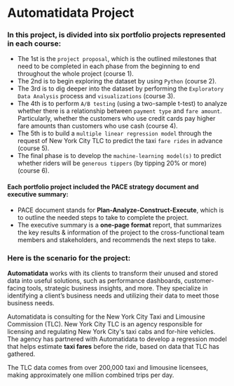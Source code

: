 # **Automatidata Project**
### **In this project, is divided into six portfolio projects represented in each course:** 
* The 1st is the `project proposal`, which is the outlined milestones that need to be completed in each phase from the beginning to end throughout the whole project (course 1).
* The 2nd is to begin exploring the dataset by using `Python` (course 2).
* The 3rd is to dig deeper into the dataset by performing the `Exploratory Data Analysis` process and `visualizations` (course 3).
* The 4th is to perform `A/B testing` (using a two-sample t-test) to analyze whether there is a relationship between `payment type` and `fare amount`. Particularly, whether the customers who use credit cards pay higher fare amounts than customers who use cash (course 4).
* The 5th is to build a `multiple linear regression model` through the request of New York City TLC to predict the taxi `fare rides` in advance (course 5).
* The final phase is to develop the `machine-learning model(s)` to predict whether riders will be `generous tippers` (by tipping 20% or more) (course 6).

#### Each portfolio project included the **PACE strategy document** and **executive summary:**
* PACE document stands for **Plan-Analyze-Construct-Execute**, which is to outline the needed steps to take to complete the project.
* The executive summary is a **one-page format** report, that summarizes the key results & information of the project to the cross-functional team members and stakeholders, and recommends the next steps to take.

### Here is the scenario for the project: 

**Automatidata** works with its clients to transform their unused and stored data into useful solutions, such as performance dashboards, customer-facing tools, strategic business insights, and more. They specialize in identifying a client’s business needs and utilizing their data to meet those business needs. 

Automatidata is consulting for the New York City Taxi and Limousine Commission (TLC). New York City TLC is an agency responsible for licensing and regulating New York City's taxi cabs and for-hire vehicles. The agency has partnered with Automatidata to develop a regression model that helps estimate **taxi fares** before the ride, based on data that TLC has gathered. 

The TLC data comes from over 200,000 taxi and limousine licensees, making approximately one million combined trips per day. 

